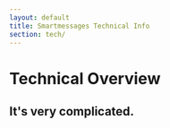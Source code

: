 ```yaml
---
layout: default
title: Smartmessages Technical Info
section: tech/
---
```

# Technical Overview

## It's very complicated.